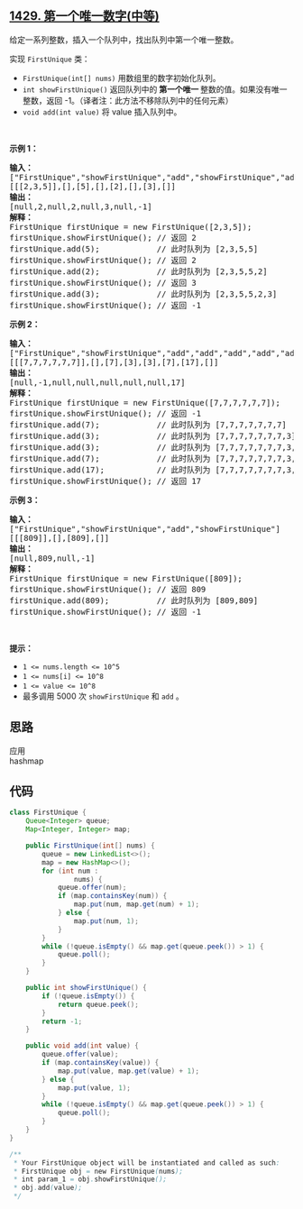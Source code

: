 ## [1429. 第一个唯一数字(中等)](https://leetcode-cn.com/problems/first-unique-number/)
<div class="notranslate"><p>给定一系列整数，插入一个队列中，找出队列中第一个唯一整数。</p>

<p>实现&nbsp;<code>FirstUnique</code>&nbsp;类：</p>

<ul>
	<li><code>FirstUnique(int[] nums)</code> 用数组里的数字初始化队列。</li>
	<li><code>int showFirstUnique()</code>&nbsp;返回队列中的<strong> 第一个唯一 </strong>整数的值。如果没有唯一整数，返回 -1。（译者注：此方法不移除队列中的任何元素）</li>
	<li><code>void add(int value)</code>&nbsp;将 value 插入队列中。</li>
</ul>

<p>&nbsp;</p>

<p><strong>示例 1：</strong></p>

<pre><strong>输入：</strong>
["FirstUnique","showFirstUnique","add","showFirstUnique","add","showFirstUnique","add","showFirstUnique"]
[[[2,3,5]],[],[5],[],[2],[],[3],[]]
<strong>输出：</strong>
[null,2,null,2,null,3,null,-1]
<strong>解释：</strong>
FirstUnique firstUnique = new FirstUnique([2,3,5]);
firstUnique.showFirstUnique(); // 返回 2
firstUnique.add(5);            // 此时队列为 [2,3,5,5]
firstUnique.showFirstUnique(); // 返回 2
firstUnique.add(2);&nbsp; &nbsp; &nbsp; &nbsp; &nbsp; &nbsp; // 此时队列为 [2,3,5,5,2]
firstUnique.showFirstUnique(); // 返回 3
firstUnique.add(3);&nbsp; &nbsp; &nbsp; &nbsp; &nbsp; &nbsp; // 此时队列为 [2,3,5,5,2,3]
firstUnique.showFirstUnique(); // 返回 -1
</pre>

<p><strong>示例 2：</strong></p>

<pre><strong>输入：</strong>
["FirstUnique","showFirstUnique","add","add","add","add","add","showFirstUnique"]
[[[7,7,7,7,7,7]],[],[7],[3],[3],[7],[17],[]]
<strong>输出：</strong>
[null,-1,null,null,null,null,null,17]
<strong>解释：</strong>
FirstUnique firstUnique = new FirstUnique([7,7,7,7,7,7]);
firstUnique.showFirstUnique(); // 返回 -1
firstUnique.add(7);            // 此时队列为 [7,7,7,7,7,7,7]
firstUnique.add(3);&nbsp; &nbsp; &nbsp; &nbsp; &nbsp; &nbsp; // 此时队列为 [7,7,7,7,7,7,7,3]
firstUnique.add(3);&nbsp; &nbsp; &nbsp; &nbsp; &nbsp; &nbsp; // 此时队列为 [7,7,7,7,7,7,7,3,3]
firstUnique.add(7);&nbsp; &nbsp; &nbsp; &nbsp; &nbsp; &nbsp; // 此时队列为 [7,7,7,7,7,7,7,3,3,7]
firstUnique.add(17);&nbsp; &nbsp; &nbsp; &nbsp; &nbsp; &nbsp;// 此时队列为 [7,7,7,7,7,7,7,3,3,7,17]
firstUnique.showFirstUnique(); // 返回 17
</pre>

<p><strong>示例 3：</strong></p>

<pre><strong>输入：</strong>
["FirstUnique","showFirstUnique","add","showFirstUnique"]
[[[809]],[],[809],[]]
<strong>输出：</strong>
[null,809,null,-1]
<strong>解释：</strong>
FirstUnique firstUnique = new FirstUnique([809]);
firstUnique.showFirstUnique(); // 返回 809
firstUnique.add(809);          // 此时队列为 [809,809]
firstUnique.showFirstUnique(); // 返回 -1
</pre>

<p>&nbsp;</p>

<p><strong>提示：</strong></p>

<ul>
	<li><code>1 &lt;= nums.length &lt;= 10^5</code></li>
	<li><code>1 &lt;= nums[i] &lt;= 10^8</code></li>
	<li><code>1 &lt;= value &lt;= 10^8</code></li>
	<li>最多调用 5000 次&nbsp;<code>showFirstUnique</code>&nbsp;和&nbsp;<code>add</code> 。</li>
</ul>
</div>

## 思路
应用  
hashmap

## 代码
```java
class FirstUnique {
    Queue<Integer> queue;
    Map<Integer, Integer> map;

    public FirstUnique(int[] nums) {
        queue = new LinkedList<>();
        map = new HashMap<>();
        for (int num :
                nums) {
            queue.offer(num);
            if (map.containsKey(num)) {
                map.put(num, map.get(num) + 1);
            } else {
                map.put(num, 1);
            }
        }
        while (!queue.isEmpty() && map.get(queue.peek()) > 1) {
            queue.poll();
        }
    }

    public int showFirstUnique() {
        if (!queue.isEmpty()) {
            return queue.peek();
        }
        return -1;
    }

    public void add(int value) {
        queue.offer(value);
        if (map.containsKey(value)) {
            map.put(value, map.get(value) + 1);
        } else {
            map.put(value, 1);
        }
        while (!queue.isEmpty() && map.get(queue.peek()) > 1) {
            queue.poll();
        }
    }
}

/**
 * Your FirstUnique object will be instantiated and called as such:
 * FirstUnique obj = new FirstUnique(nums);
 * int param_1 = obj.showFirstUnique();
 * obj.add(value);
 */
```
